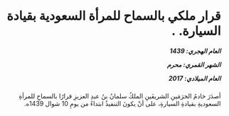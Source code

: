 <h1 dir="rtl">قرار ملكي بالسماح للمرأة السعودية بقيادة السيارة. .</h1>

<h5 dir="rtl">العام الهجري:  1439

الشهر القمري: محرم

العام الميلادي: 2017</h5>

<p dir="rtl">أصدَرَ خادمُ الحرَمَينِ الشريفَينِ الملكُ سلمانُ بنُ عبدِ العزيزِ قرارًا بالسماحِ للمرأةِ السعوديةِ بقيادةِ السيارةِ، على أنْ يكونَ التنفيذُ ابتداءً من يومِ 10 شوال 1439ه.</p></br>
